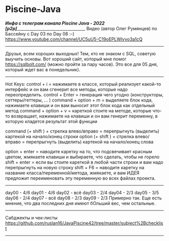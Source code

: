 # Piscine-Java
_______________Инфа с телеграм канала Piscine Java - 2022 [p2p]_________________________________________________
Видео (автор Олег Румянцев) по Бассейну с Day 03 по Day 08 :-)
https://www.youtube.com/channel/UC5uU5-C19oEPLWIvyo3a1cQ
________________________________________________________________________________________________________________
Друзья, всем хороших выходных! Тем, кто не знаком с SQL, советую выучить основы. Вот хороший сайт, который мне помог https://sqlbolt.com/ (можно пройти за пару часов). Это все для 05 дня, который ждет вас в понедельник).
________________________________________________________________________________________________________________
Hot Keys:
control + i = нажимаете в классе, который реализует какой-то интерфейс и он вам сгенерит все методы, которые надо переопределить.
control + Enter = генерация чего угодно (конструкторы, сеттеры/геттеры, ... )
command + option + m = выделяете блок кода, нажимаете клавиши и он вам выносит этот блок кода как отдельный метод
command + option + v = кареткой стоите на методе, которые что-то возвращает, нажимаете на клавиши и он вам генерит переменну, в которую кладется результат этой функции

command (+ shift ) + стрелка влево/вправо = перепрыгнуть (выделить) картекой на начало/конец строки
option (+ shift ) + стрелка влево/вправо = перепрыгнуть (выделить) картекой на начало/конец слова

option + enter = наводите каретку на то, что подсвечивает красным цветом, жмякаете клавиши и выбираете, что сделать, чтобы не горело
shift + enter = если вы стоите кареткой в любой части строки и вам надо перепрыгнуть на новую строку
shift + F6 = наводите каретку на название класса/переменной/метода, жмякаете, и вам ИДЕЯ предложит переименовать эту переменную во всех файлах проекта.

________________________________________________________________________________________________________________
day00 - 4/6
day01 - 4/6
day02 - всё 
day03 - 2/4
day04 - 2/3
day05 - 3/5
day06 - 2/4
day07 - всё 
day08 - 2/3
day09 - 2/3
Примерно так. Еще есть мнение, что два последних дня имеют бОльший вес,  чем остальные.
________________________________________________________________________________________________________________
Сабджекты и чек-листы
https://github.com/ruslan16/JavaPiscine42/tree/master/subject%2Bchecklist
________________________________________________________________________________________________________________
